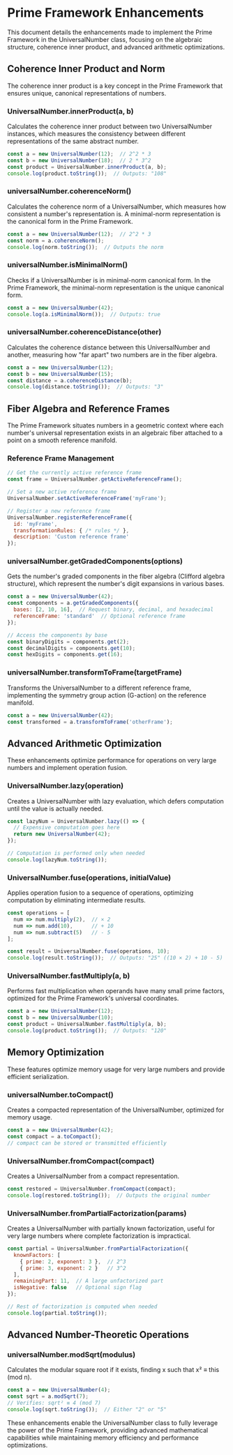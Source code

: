 # Prime Framework Enhancements

This document details the enhancements made to implement the Prime Framework in the UniversalNumber class, focusing on the algebraic structure, coherence inner product, and advanced arithmetic optimizations.

## Coherence Inner Product and Norm

The coherence inner product is a key concept in the Prime Framework that ensures unique, canonical representations of numbers.

### UniversalNumber.innerProduct(a, b)

Calculates the coherence inner product between two UniversalNumber instances, which measures the consistency between different representations of the same abstract number.

```javascript
const a = new UniversalNumber(12);  // 2^2 * 3
const b = new UniversalNumber(18);  // 2 * 3^2
const product = UniversalNumber.innerProduct(a, b);
console.log(product.toString());  // Outputs: "108"
```

### universalNumber.coherenceNorm()

Calculates the coherence norm of a UniversalNumber, which measures how consistent a number's representation is. A minimal-norm representation is the canonical form in the Prime Framework.

```javascript
const a = new UniversalNumber(12);  // 2^2 * 3
const norm = a.coherenceNorm();
console.log(norm.toString());  // Outputs the norm
```

### universalNumber.isMinimalNorm()

Checks if a UniversalNumber is in minimal-norm canonical form. In the Prime Framework, the minimal-norm representation is the unique canonical form.

```javascript
const a = new UniversalNumber(42);
console.log(a.isMinimalNorm());  // Outputs: true
```

### universalNumber.coherenceDistance(other)

Calculates the coherence distance between this UniversalNumber and another, measuring how "far apart" two numbers are in the fiber algebra.

```javascript
const a = new UniversalNumber(12);
const b = new UniversalNumber(15);
const distance = a.coherenceDistance(b);
console.log(distance.toString());  // Outputs: "3"
```

## Fiber Algebra and Reference Frames

The Prime Framework situates numbers in a geometric context where each number's universal representation exists in an algebraic fiber attached to a point on a smooth reference manifold.

### Reference Frame Management

```javascript
// Get the currently active reference frame
const frame = UniversalNumber.getActiveReferenceFrame();

// Set a new active reference frame
UniversalNumber.setActiveReferenceFrame('myFrame');

// Register a new reference frame
UniversalNumber.registerReferenceFrame({
  id: 'myFrame',
  transformationRules: { /* rules */ },
  description: 'Custom reference frame'
});
```

### universalNumber.getGradedComponents(options)

Gets the number's graded components in the fiber algebra (Clifford algebra structure), which represent the number's digit expansions in various bases.

```javascript
const a = new UniversalNumber(42);
const components = a.getGradedComponents({
  bases: [2, 10, 16],  // Request binary, decimal, and hexadecimal
  referenceFrame: 'standard'  // Optional reference frame
});

// Access the components by base
const binaryDigits = components.get(2);
const decimalDigits = components.get(10);
const hexDigits = components.get(16);
```

### universalNumber.transformToFrame(targetFrame)

Transforms the UniversalNumber to a different reference frame, implementing the symmetry group action (G-action) on the reference manifold.

```javascript
const a = new UniversalNumber(42);
const transformed = a.transformToFrame('otherFrame');
```

## Advanced Arithmetic Optimization

These enhancements optimize performance for operations on very large numbers and implement operation fusion.

### UniversalNumber.lazy(operation)

Creates a UniversalNumber with lazy evaluation, which defers computation until the value is actually needed.

```javascript
const lazyNum = UniversalNumber.lazy(() => {
  // Expensive computation goes here
  return new UniversalNumber(42);
});

// Computation is performed only when needed
console.log(lazyNum.toString());
```

### UniversalNumber.fuse(operations, initialValue)

Applies operation fusion to a sequence of operations, optimizing computation by eliminating intermediate results.

```javascript
const operations = [
  num => num.multiply(2),  // × 2
  num => num.add(10),      // + 10
  num => num.subtract(5)   // - 5
];

const result = UniversalNumber.fuse(operations, 10);
console.log(result.toString());  // Outputs: "25" ((10 × 2) + 10 - 5)
```

### UniversalNumber.fastMultiply(a, b)

Performs fast multiplication when operands have many small prime factors, optimized for the Prime Framework's universal coordinates.

```javascript
const a = new UniversalNumber(12);
const b = new UniversalNumber(10);
const product = UniversalNumber.fastMultiply(a, b);
console.log(product.toString());  // Outputs: "120"
```

## Memory Optimization

These features optimize memory usage for very large numbers and provide efficient serialization.

### universalNumber.toCompact()

Creates a compacted representation of the UniversalNumber, optimized for memory usage.

```javascript
const a = new UniversalNumber(42);
const compact = a.toCompact();
// compact can be stored or transmitted efficiently
```

### UniversalNumber.fromCompact(compact)

Creates a UniversalNumber from a compact representation.

```javascript
const restored = UniversalNumber.fromCompact(compact);
console.log(restored.toString());  // Outputs the original number
```

### UniversalNumber.fromPartialFactorization(params)

Creates a UniversalNumber with partially known factorization, useful for very large numbers where complete factorization is impractical.

```javascript
const partial = UniversalNumber.fromPartialFactorization({
  knownFactors: [
    { prime: 2, exponent: 3 },  // 2^3
    { prime: 3, exponent: 2 }   // 3^2
  ],
  remainingPart: 11,  // A large unfactorized part
  isNegative: false   // Optional sign flag
});

// Rest of factorization is computed when needed
console.log(partial.toString());
```

## Advanced Number-Theoretic Operations

### universalNumber.modSqrt(modulus)

Calculates the modular square root if it exists, finding x such that x² ≡ this (mod n).

```javascript
const a = new UniversalNumber(4);
const sqrt = a.modSqrt(7);
// Verifies: sqrt² ≡ 4 (mod 7)
console.log(sqrt.toString());  // Either "2" or "5"
```

These enhancements enable the UniversalNumber class to fully leverage the power of the Prime Framework, providing advanced mathematical capabilities while maintaining memory efficiency and performance optimizations.